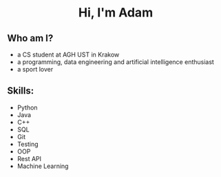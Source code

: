 <h1 align="center">Hi, I'm Adam</h1>

## Who am I?
- a CS student at AGH UST in Krakow
- a programming, data engineering and artificial intelligence enthusiast
- a sport lover

## Skills:
- Python
- Java
- C++
- SQL
- Git
- Testing
- OOP
- Rest API
- Machine Learning

